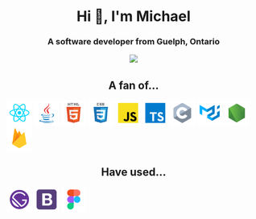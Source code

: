 <h1 align="center">Hi 👋, I'm Michael</h1>
<h3 align="center">A software developer from Guelph, Ontario</h3>

<span align="center"></span>

<p align="center" >
  <a href="http://github-readme-streak-stats.herokuapp.com?user=L-Michael1&theme=dracula&date_format=M%20j%5B%2C%20Y%5D)"> 
    <img  src="http://github-readme-streak-stats.herokuapp.com?user=L-Michael1&theme=dracula&date_format=M%20j%5B%2C%20Y%5D)"/>
  </a>
</p>

<h2 align="center">A fan of...</h2>
<img align="center" src="./icons/react.svg" alt="react" height="50px"/>
<img align="center" src="./icons/java.svg" alt="java" height="50px"/>
<img align="center" src="./icons/html.svg" alt="html" height="50px"/>
<img align="center" src="./icons/css.svg" alt="css" height="50px"/>
<img align="center" src="./icons/javascript.svg" alt="javascript" height="50px"/>
<img align="center" src="./icons/typescript.svg" alt="typescript" height="50px"/>
<img align="center" src="./icons/c.svg" alt="c" height="50px"/>
<img align="center" src="./icons/material-ui.svg" alt="material-ui" height="50px"/>
<img align="center" src="./icons/node.svg" alt="node" height="50px"/>
<img align="center" src="./icons/firebase.svg" alt="firebase" height="50px"/>

<h2 align="center">Have used...</h2>
<img align="center" src="./icons/gatsby.svg" alt="gatsby" height="50px"/>
<img align="center" src="./icons/bootstrap.svg" alt="bootstrap" height="50px"/>
<img align="center" src="./icons/figma.svg" alt="figma" height="50px"/>
